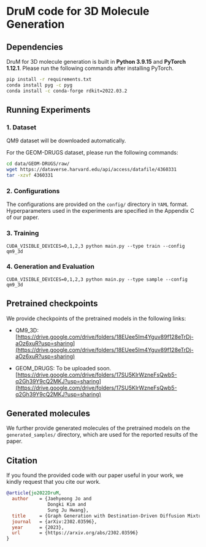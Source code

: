 # DruM code for 3D Molecule Generation

## Dependencies
<!-- DruM for 3D molecule generation is built in **Python 3.8.12** and **PyTorch 1.13.1**. -->
DruM for 3D molecule generation is built in **Python 3.9.15** and **PyTorch 1.12.1**.
Please run the following commands after installing PyTorch.
```sh
pip install -r requirements.txt
conda install pyg -c pyg
conda install -c conda-forge rdkit=2022.03.2
```

## Running Experiments


### 1. Dataset

QM9 dataset will be downloaded automatically.

For the GEOM-DRUGS dataset, please run the following commands:
```sh
cd data/GEOM-DRUGS/raw/
wget https://dataverse.harvard.edu/api/access/datafile/4360331
tar -xzvf 4360331
```

### 2. Configurations

The configurations are provided on the `config/` directory in `YAML` format. 
Hyperparameters used in the experiments are specified in the Appendix C of our paper.


### 3. Training

```
CUDA_VISIBLE_DEVICES=0,1,2,3 python main.py --type train --config qm9_3d
```

### 4. Generation and Evaluation

```
CUDA_VISIBLE_DEVICES=0,1,2,3 python main.py --type sample --config qm9_3d
```

## Pretrained checkpoints

We provide checkpoints of the pretrained models in the following links:

+ QM9_3D: [https://drive.google.com/drive/folders/18EUee5Im4Yguv89f128eTrDj-aOz6xuR?usp=sharing](https://drive.google.com/drive/folders/18EUee5Im4Yguv89f128eTrDj-aOz6xuR?usp=sharing)

+ GEOM_DRUGS: To be uploaded soon. [https://drive.google.com/drive/folders/17SU5KIrWzneFsQwb5-q2Gh39Y9cQ2MKJ?usp=sharing](https://drive.google.com/drive/folders/17SU5KIrWzneFsQwb5-q2Gh39Y9cQ2MKJ?usp=sharing) 

## Generated molecules

We further provide generated molecules of the pretrained models on the `generated_samples/` directory, which are used for the reported results of the paper.

## Citation

If you found the provided code with our paper useful in your work, we kindly request that you cite our work.



```BibTex
@article{jo2022DruM,
  author    = {Jaehyeong Jo and
               Dongki Kim and
               Sung Ju Hwang},
  title     = {Graph Generation with Destination-Driven Diffusion Mixture},
  journal   = {arXiv:2302.03596},
  year      = {2023},
  url       = {https://arxiv.org/abs/2302.03596}
}
```